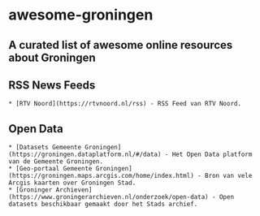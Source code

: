 # awesome-groningen
A curated list of awesome online resources about Groningen
---
## RSS News Feeds
    * [RTV Noord](https://rtvnoord.nl/rss) - RSS Feed van RTV Noord.

## Open Data
    * [Datasets Gemeente Groningen](https://groningen.dataplatform.nl/#/data) - Het Open Data platform van de Gemeente Groningen.
    * [Geo-portaal Gemeente Groningen](https://groningen.maps.arcgis.com/home/index.html) - Bron van vele Arcgis kaarten over Groningen Stad.
    * [Groninger Archieven](https://www.groningerarchieven.nl/onderzoek/open-data) - Open datasets beschikbaar gemaakt door het Stads archief.